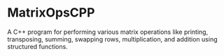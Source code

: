 # MatrixOpsCPP
A C++ program for performing various matrix operations like printing, transposing, summing, swapping rows, multiplication, and addition using structured functions.
